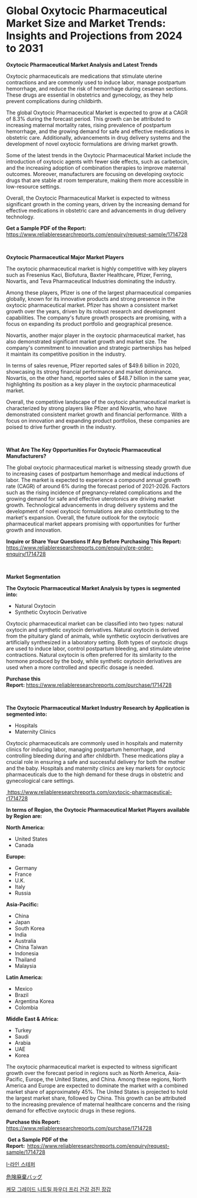 <p><h1>Global Oxytocic Pharmaceutical Market Size and Market Trends: Insights and Projections from 2024 to 2031</h1></p><p><strong>Oxytocic Pharmaceutical Market Analysis and Latest Trends</strong></p>
<p><p>Oxytocic pharmaceuticals are medications that stimulate uterine contractions and are commonly used to induce labor, manage postpartum hemorrhage, and reduce the risk of hemorrhage during cesarean sections. These drugs are essential in obstetrics and gynecology, as they help prevent complications during childbirth.</p><p>The global Oxytocic Pharmaceutical Market is expected to grow at a CAGR of 8.3% during the forecast period. This growth can be attributed to increasing maternal mortality rates, rising prevalence of postpartum hemorrhage, and the growing demand for safe and effective medications in obstetric care. Additionally, advancements in drug delivery systems and the development of novel oxytocic formulations are driving market growth.</p><p>Some of the latest trends in the Oxytocic Pharmaceutical Market include the introduction of oxytocic agents with fewer side effects, such as carbetocin, and the increasing adoption of combination therapies to improve maternal outcomes. Moreover, manufacturers are focusing on developing oxytocic drugs that are stable at room temperature, making them more accessible in low-resource settings.</p><p>Overall, the Oxytocic Pharmaceutical Market is expected to witness significant growth in the coming years, driven by the increasing demand for effective medications in obstetric care and advancements in drug delivery technology.</p></p>
<p><strong>Get a Sample PDF of the Report:&nbsp;</strong> <a href="https://www.reliableresearchreports.com/enquiry/request-sample/1714728">https://www.reliableresearchreports.com/enquiry/request-sample/1714728</a></p>
<p>&nbsp;</p>
<p><strong>Oxytocic Pharmaceutical Major Market Players</strong></p>
<p><p>The oxytocic pharmaceutical market is highly competitive with key players such as Fresenius Kaci, Biofutura, Baxter Healthcare, Pfizer, Ferring, Novartis, and Teva Pharmaceutical Industries dominating the industry.</p><p>Among these players, Pfizer is one of the largest pharmaceutical companies globally, known for its innovative products and strong presence in the oxytocic pharmaceutical market. Pfizer has shown a consistent market growth over the years, driven by its robust research and development capabilities. The company's future growth prospects are promising, with a focus on expanding its product portfolio and geographical presence.</p><p>Novartis, another major player in the oxytocic pharmaceutical market, has also demonstrated significant market growth and market size. The company's commitment to innovation and strategic partnerships has helped it maintain its competitive position in the industry.</p><p>In terms of sales revenue, Pfizer reported sales of $49.6 billion in 2020, showcasing its strong financial performance and market dominance. Novartis, on the other hand, reported sales of $48.7 billion in the same year, highlighting its position as a key player in the oxytocic pharmaceutical market.</p><p>Overall, the competitive landscape of the oxytocic pharmaceutical market is characterized by strong players like Pfizer and Novartis, who have demonstrated consistent market growth and financial performance. With a focus on innovation and expanding product portfolios, these companies are poised to drive further growth in the industry.</p></p>
<p>&nbsp;</p>
<p><strong>What Are The Key Opportunities For Oxytocic Pharmaceutical Manufacturers?</strong></p>
<p><p>The global oxytocic pharmaceutical market is witnessing steady growth due to increasing cases of postpartum hemorrhage and medical inductions of labor. The market is expected to experience a compound annual growth rate (CAGR) of around 6% during the forecast period of 2021-2026. Factors such as the rising incidence of pregnancy-related complications and the growing demand for safe and effective uterotonics are driving market growth. Technological advancements in drug delivery systems and the development of novel oxytocic formulations are also contributing to the market's expansion. Overall, the future outlook for the oxytocic pharmaceutical market appears promising with opportunities for further growth and innovation.</p></p>
<p><strong>Inquire or Share Your Questions If Any Before Purchasing This Report:</strong> <a href="https://www.reliableresearchreports.com/enquiry/pre-order-enquiry/1714728">https://www.reliableresearchreports.com/enquiry/pre-order-enquiry/1714728</a></p>
<p>&nbsp;</p>
<p><strong>Market Segmentation</strong></p>
<p><strong>The Oxytocic Pharmaceutical Market Analysis by types is segmented into:</strong></p>
<p><ul><li>Natural Oxytocin</li><li>Synthetic Oxytocin Derivative</li></ul></p>
<p><p>Oxytocic pharmaceutical market can be classified into two types: natural oxytocin and synthetic oxytocin derivatives. Natural oxytocin is derived from the pituitary gland of animals, while synthetic oxytocin derivatives are artificially synthesized in a laboratory setting. Both types of oxytocic drugs are used to induce labor, control postpartum bleeding, and stimulate uterine contractions. Natural oxytocin is often preferred for its similarity to the hormone produced by the body, while synthetic oxytocin derivatives are used when a more controlled and specific dosage is needed.</p></p>
<p><strong>Purchase this Report:&nbsp;</strong><a href="https://www.reliableresearchreports.com/purchase/1714728">https://www.reliableresearchreports.com/purchase/1714728</a></p>
<p>&nbsp;</p>
<p><strong>The Oxytocic Pharmaceutical Market Industry Research by Application is segmented into:</strong></p>
<p><ul><li>Hospitals</li><li>Maternity Clinics</li></ul></p>
<p><p>Oxytocic pharmaceuticals are commonly used in hospitals and maternity clinics for inducing labor, managing postpartum hemorrhage, and controlling bleeding during and after childbirth. These medications play a crucial role in ensuring a safe and successful delivery for both the mother and the baby. Hospitals and maternity clinics are key markets for oxytocic pharmaceuticals due to the high demand for these drugs in obstetric and gynecological care settings.</p></p>
<p><a href="https://www.reliableresearchreports.com/oxytocic-pharmaceutical-r1714728">&nbsp;https://www.reliableresearchreports.com/oxytocic-pharmaceutical-r1714728</a></p>
<p><strong>In terms of Region, the Oxytocic Pharmaceutical Market Players available by Region are:</strong></p>
<p>
    <p> <strong> North America: </strong>
        <ul>
            <li>United States</li>
            <li>Canada</li>
        </ul>
        </p> 
    <p> <strong> Europe: </strong>
        <ul>
            <li>Germany</li>
            <li>France</li>
            <li>U.K.</li>
            <li>Italy</li>
            <li>Russia</li>
        </ul>
        </p> 
    <p> <strong> Asia-Pacific: </strong>
        <ul>
            <li>China</li>
            <li>Japan</li>
            <li>South Korea</li>
            <li>India</li>
            <li>Australia</li>
            <li>China Taiwan</li>
            <li>Indonesia</li>
            <li>Thailand</li>
            <li>Malaysia</li>
        </ul>
        </p> 
    <p> <strong> Latin America: </strong>
        <ul>
            <li>Mexico</li>
            <li>Brazil</li>
            <li>Argentina Korea</li>
            <li>Colombia</li>
        </ul>
        </p> 
    <p> <strong> Middle East & Africa: </strong>
        <ul>
            <li>Turkey</li>
            <li>Saudi</li>
            <li>Arabia</li>
            <li>UAE</li>
            <li>Korea</li>
        </ul>
    </p>
    </p>
<p><p>The oxytocic pharmaceutical market is expected to witness significant growth over the forecast period in regions such as North America, Asia-Pacific, Europe, the United States, and China. Among these regions, North America and Europe are expected to dominate the market with a combined market share of approximately 45%. The United States is projected to hold the largest market share, followed by China. This growth can be attributed to the increasing prevalence of maternal healthcare concerns and the rising demand for effective oxytocic drugs in these regions.</p></p>
<p><strong>Purchase this Report: </strong><a href="https://www.reliableresearchreports.com/purchase/1714728">https://www.reliableresearchreports.com/purchase/1714728</a></p>
<p>&nbsp;<strong>Get a Sample PDF of the Report:&nbsp;&nbsp;</strong><a href="https://www.reliableresearchreports.com/enquiry/request-sample/1714728">https://www.reliableresearchreports.com/enquiry/request-sample/1714728</a></p>
<p><strong></strong></p>
<p><p><a href="https://medium.com/@joanacasper2001/i-line-%EC%8A%A4%ED%85%8C%ED%8D%BC-%EC%8B%9C%EC%9E%A5-%EA%B7%9C%EB%AA%A8%EC%99%80-%EC%8B%9C%EC%9E%A5-%EB%8F%99%ED%96%A5-%EC%99%84%EB%B2%BD%ED%95%9C-%EC%82%B0%EC%97%85-%EA%B0%9C%EC%9A%94-2024%EB%85%84%EB%B6%80%ED%84%B0-2031%EB%85%84%EA%B9%8C%EC%A7%80-54e1254bb2e1">I-라인 스테퍼</a></p><p><a href="https://medium.com/@addyserr7687/%E5%8D%B1%E9%99%BA%E5%BB%83%E6%A3%84%E7%89%A9%E5%87%A6%E7%90%86%E7%94%A8%E3%83%90%E3%83%83%E3%82%B0%E3%81%AE%E5%B8%82%E5%A0%B4%E8%A6%8F%E6%A8%A1-%E5%B8%82%E5%A0%B4%E5%B1%95%E6%9C%9B%E3%81%8A%E3%82%88%E3%81%B3%E5%B8%82%E5%A0%B4%E4%BA%88%E6%B8%AC-2024%E5%B9%B4%E3%81%8B%E3%82%892031%E5%B9%B4%E3%81%BE%E3%81%A7-9335a86b008c">危険廃棄バッグ</a></p><p><a href="https://medium.com/@jaleelweissnat2022/%EB%B0%A9%EC%82%AC%EC%84%A0-%EC%9A%94%EB%B2%95-%EB%93%B1%EA%B8%89-%EB%82%98%EC%9D%B4%ED%8A%B8%EB%A6%B4-%EB%B6%84%EB%A7%90-%EB%AC%B4%EB%A3%8C-%EC%9D%98%EB%A3%8C-%EA%B2%80%EC%82%AC-%EC%9E%A5%EA%B0%91-%EC%8B%9C%EC%9E%A5-%EC%9C%A0%ED%98%95-%EC%9D%91%EC%9A%A9-%EB%B0%8F-%EC%A7%80%EB%A6%AC%EB%B3%84-%ED%8F%AC%EA%B4%84%EC%A0%81-%ED%8F%89%EA%B0%80-817ff29c6491">케모 그레이드 니트릴 파우더 프리 건강 검진 장갑</a></p></p>